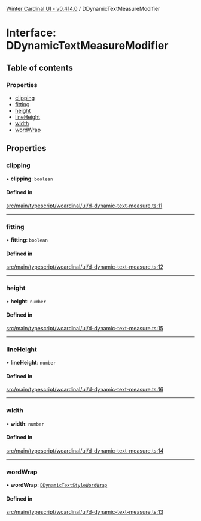 [Winter Cardinal UI - v0.414.0](../index.md) / DDynamicTextMeasureModifier

# Interface: DDynamicTextMeasureModifier

## Table of contents

### Properties

- [clipping](DDynamicTextMeasureModifier.md#clipping)
- [fitting](DDynamicTextMeasureModifier.md#fitting)
- [height](DDynamicTextMeasureModifier.md#height)
- [lineHeight](DDynamicTextMeasureModifier.md#lineheight)
- [width](DDynamicTextMeasureModifier.md#width)
- [wordWrap](DDynamicTextMeasureModifier.md#wordwrap)

## Properties

### clipping

• **clipping**: `boolean`

#### Defined in

[src/main/typescript/wcardinal/ui/d-dynamic-text-measure.ts:11](https://github.com/winter-cardinal/winter-cardinal-ui/blob/v0.414.0/src/main/typescript/wcardinal/ui/d-dynamic-text-measure.ts#L11)

___

### fitting

• **fitting**: `boolean`

#### Defined in

[src/main/typescript/wcardinal/ui/d-dynamic-text-measure.ts:12](https://github.com/winter-cardinal/winter-cardinal-ui/blob/v0.414.0/src/main/typescript/wcardinal/ui/d-dynamic-text-measure.ts#L12)

___

### height

• **height**: `number`

#### Defined in

[src/main/typescript/wcardinal/ui/d-dynamic-text-measure.ts:15](https://github.com/winter-cardinal/winter-cardinal-ui/blob/v0.414.0/src/main/typescript/wcardinal/ui/d-dynamic-text-measure.ts#L15)

___

### lineHeight

• **lineHeight**: `number`

#### Defined in

[src/main/typescript/wcardinal/ui/d-dynamic-text-measure.ts:16](https://github.com/winter-cardinal/winter-cardinal-ui/blob/v0.414.0/src/main/typescript/wcardinal/ui/d-dynamic-text-measure.ts#L16)

___

### width

• **width**: `number`

#### Defined in

[src/main/typescript/wcardinal/ui/d-dynamic-text-measure.ts:14](https://github.com/winter-cardinal/winter-cardinal-ui/blob/v0.414.0/src/main/typescript/wcardinal/ui/d-dynamic-text-measure.ts#L14)

___

### wordWrap

• **wordWrap**: [`DDynamicTextStyleWordWrap`](../index.md#ddynamictextstylewordwrap)

#### Defined in

[src/main/typescript/wcardinal/ui/d-dynamic-text-measure.ts:13](https://github.com/winter-cardinal/winter-cardinal-ui/blob/v0.414.0/src/main/typescript/wcardinal/ui/d-dynamic-text-measure.ts#L13)

